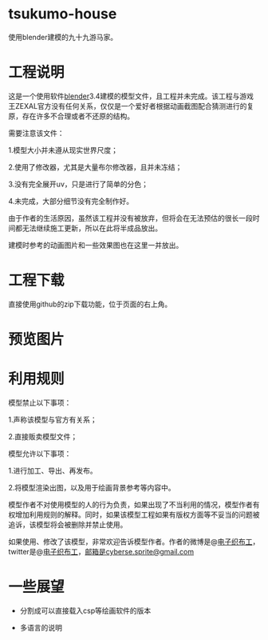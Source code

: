 # tsukumo-house

使用blender建模的九十九游马家。

# 工程说明

这是一个使用软件[blender](https://www.blender.org/)3.4建模的模型文件，且工程并未完成。该工程与游戏王ZEXAL官方没有任何关系，仅仅是一个爱好者根据动画截图配合猜测进行的复原，存在许多不合理或者不还原的结构。

需要注意该文件：

1.模型大小并未遵从现实世界尺度；

2.使用了修改器，尤其是大量布尔修改器，且并未冻结；

3.没有完全展开uv，只是进行了简单的分色；

4.未完成，大部分细节没有完全制作好。

由于作者的生活原因，虽然该工程并没有被放弃，但将会在无法预估的很长一段时间都无法继续施工更新，所以在此将半成品放出。

建模时参考的动画图片和一些效果图也在这里一并放出。

# 工程下载

直接使用github的zip下载功能，位于页面的右上角。

# 预览图片



# 利用规则

模型禁止以下事项：

1.声称该模型与官方有关系；

2.直接贩卖模型文件；

模型允许以下事项：

1.进行加工、导出、再发布。

2.将模型渲染出图，以及用于绘画背景参考等内容中。

模型作者不对使用模型的人的行为负责，如果出现了不当利用的情况，模型作者有权增加利用规则的解释。同时，如果该模型工程如果有版权方面等不妥当的问题被追诉，该模型将会被删除并禁止使用。

如果使用、修改了该模型，非常欢迎告诉模型作者。作者的微博是@[电子织布工](https://weibo.com/u/5576891496)，twitter是@[电子织布工](https://twitter.com/CyberseSprite)，邮箱是cyberse.sprite@gmail.com

# 一些展望

- 分割成可以直接载入csp等绘画软件的版本

- 多语言的说明



